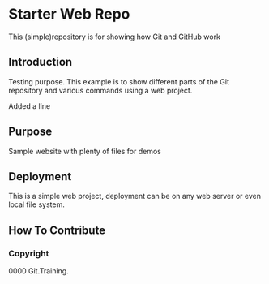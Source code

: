 # Starter Web Repo

This (simple)repository is for showing how Git and GitHub work

## Introduction

Testing purpose. This example is to show different parts of the Git repository and various commands using a web project.

Added a line

## Purpose
Sample website with plenty of files for demos

## Deployment

This is a simple web project, deployment can be on any web server or even local file system.

## How To Contribute

### Copyright

0000 Git.Training. 